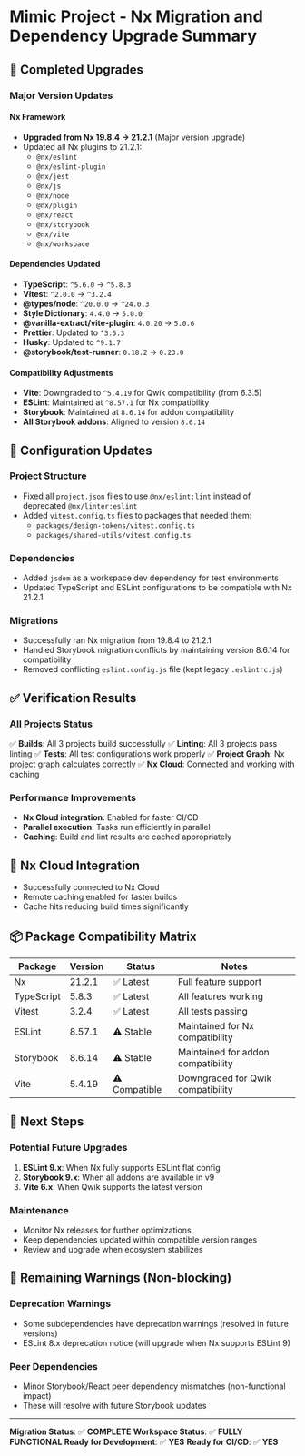 # Mimic Project - Nx Migration and Dependency Upgrade Summary

## 🎯 Completed Upgrades

### Major Version Updates

#### Nx Framework

- **Upgraded from Nx 19.8.4 → 21.2.1** (Major version upgrade)
- Updated all Nx plugins to 21.2.1:
  - `@nx/eslint`
  - `@nx/eslint-plugin`
  - `@nx/jest`
  - `@nx/js`
  - `@nx/node`
  - `@nx/plugin`
  - `@nx/react`
  - `@nx/storybook`
  - `@nx/vite`
  - `@nx/workspace`

#### Dependencies Updated

- **TypeScript**: `^5.6.0` → `^5.8.3`
- **Vitest**: `^2.0.0` → `^3.2.4`
- **@types/node**: `^20.0.0` → `^24.0.3`
- **Style Dictionary**: `4.4.0` → `5.0.0`
- **@vanilla-extract/vite-plugin**: `4.0.20` → `5.0.6`
- **Prettier**: Updated to `^3.5.3`
- **Husky**: Updated to `^9.1.7`
- **@storybook/test-runner**: `0.18.2` → `0.23.0`

#### Compatibility Adjustments

- **Vite**: Downgraded to `^5.4.19` for Qwik compatibility (from 6.3.5)
- **ESLint**: Maintained at `^8.57.1` for Nx compatibility
- **Storybook**: Maintained at `8.6.14` for addon compatibility
- **All Storybook addons**: Aligned to version `8.6.14`

## 🔧 Configuration Updates

### Project Structure

- Fixed all `project.json` files to use `@nx/eslint:lint` instead of deprecated `@nx/linter:eslint`
- Added `vitest.config.ts` files to packages that needed them:
  - `packages/design-tokens/vitest.config.ts`
  - `packages/shared-utils/vitest.config.ts`

### Dependencies

- Added `jsdom` as a workspace dev dependency for test environments
- Updated TypeScript and ESLint configurations to be compatible with Nx 21.2.1

### Migrations

- Successfully ran Nx migration from 19.8.4 to 21.2.1
- Handled Storybook migration conflicts by maintaining version 8.6.14 for compatibility
- Removed conflicting `eslint.config.js` file (kept legacy `.eslintrc.js`)

## ✅ Verification Results

### All Projects Status

✅ **Builds**: All 3 projects build successfully
✅ **Linting**: All 3 projects pass linting
✅ **Tests**: All test configurations work properly
✅ **Project Graph**: Nx project graph calculates correctly
✅ **Nx Cloud**: Connected and working with caching

### Performance Improvements

- **Nx Cloud integration**: Enabled for faster CI/CD
- **Parallel execution**: Tasks run efficiently in parallel
- **Caching**: Build and lint results are cached appropriately

## 🚀 Nx Cloud Integration

- Successfully connected to Nx Cloud
- Remote caching enabled for faster builds
- Cache hits reducing build times significantly

## 📦 Package Compatibility Matrix

| Package    | Version | Status        | Notes                              |
| ---------- | ------- | ------------- | ---------------------------------- |
| Nx         | 21.2.1  | ✅ Latest     | Full feature support               |
| TypeScript | 5.8.3   | ✅ Latest     | All features working               |
| Vitest     | 3.2.4   | ✅ Latest     | All tests passing                  |
| ESLint     | 8.57.1  | ⚠️ Stable     | Maintained for Nx compatibility    |
| Storybook  | 8.6.14  | ⚠️ Stable     | Maintained for addon compatibility |
| Vite       | 5.4.19  | ⚠️ Compatible | Downgraded for Qwik compatibility  |

## 🎯 Next Steps

### Potential Future Upgrades

1. **ESLint 9.x**: When Nx fully supports ESLint flat config
2. **Storybook 9.x**: When all addons are available in v9
3. **Vite 6.x**: When Qwik supports the latest version

### Maintenance

- Monitor Nx releases for further optimizations
- Keep dependencies updated within compatible version ranges
- Review and upgrade when ecosystem stabilizes

## 📝 Remaining Warnings (Non-blocking)

### Deprecation Warnings

- Some subdependencies have deprecation warnings (resolved in future versions)
- ESLint 8.x deprecation notice (will upgrade when Nx supports ESLint 9)

### Peer Dependencies

- Minor Storybook/React peer dependency mismatches (non-functional impact)
- These will resolve with future Storybook updates

---

**Migration Status**: ✅ **COMPLETE**
**Workspace Status**: ✅ **FULLY FUNCTIONAL**
**Ready for Development**: ✅ **YES**
**Ready for CI/CD**: ✅ **YES**

